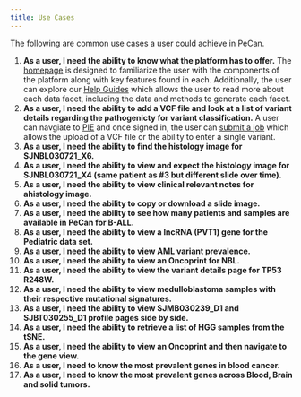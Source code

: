 ```yaml
---
title: Use Cases
---
```


The following are common use cases a user could achieve in PeCan. 

1. **As a user, I need the ability to know what the platform has to offer.**
   The [homepage](https://pecan-v2.staging.stjude.cloud/) is designed to familiarize the user with the components of the platform along with key features found in each. Additionally, the user can explore our [Help Guides](https://university.stjude.cloud/docs/pecan/) which allows the user to read more about each data facet, including the data and methods to generate each facet. 
2. **As a user, I need the ability to add a VCF file and look at a list of variant details regarding the pathogenicty for variant classification.**
   A user can navgiate to [PIE](https://pecan-v2.staging.stjude.cloud/pie) and once signed in, the user can [submit a job](https://pecan-v2.staging.stjude.cloud/pie/submit-job) which allows the upload of a VCF file or the ability to enter a single variant.  
3. **As a user, I need the ability to find the histology image for SJNBL030721_X6.**
4. **As a user, I need the ability to view and expect the histology image for SJNBL030721_X4 (same patient as #3 but different slide over time).**
5. **As a user, I need the ability to view clinical relevant notes for ahistology image.**
6. **As a user, I need the ability to copy or download a slide image.**
7. **As a user, I need the ability to see how many patients and samples are available in PeCan for B-ALL.**
8. **As a user, I need the ability to view a lncRNA (PVT1) gene for the Pediatric data set.**
9. **As a user, I need the ability to view AML variant prevalence.**
10. **As a user, I need the ability to view an Oncoprint for NBL.**
11. **As a user, I need the ability to view the variant details page for TP53 R248W.**
12. **As a user, I need the ability to view medulloblastoma samples with their respective mutational signatures.**
13. **As a user, I need the ability to view SJMB030239_D1 and SJBT030255_D1 profile pages side by side.**
14. **As a user, I need the ability to retrieve a list of HGG samples from the tSNE.**
15. **As a user, I need the ability to view an Oncoprint and then navigate to the gene view.** 
16. **As a user, I need to know the most prevalent genes in blood cancer.**
17. **As a user, I need to know the most prevalent genes across Blood, Brain and solid tumors.**